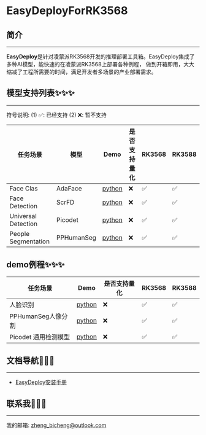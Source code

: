 # EasyDeployForRK3568

## 简介
****
**EasyDeploy**是针对凌蒙派RK3568开发的推理部署工具箱。EasyDeploy集成了多种AI模型，能快速的在凌蒙派RK3568上部署各种例程，
做到开箱即用，大大缩减了工程所需要的时间，满足开发者多场景的产业部署需求。

## 模型支持列表✨✨✨
****

符号说明: (1) ✅: 已经支持  (2) ❌: 暂不支持

| 任务场景                | 模型         | Demo                                                | 是否支持量化 | RK3568 | RK3588 |
|---------------------|------------|-----------------------------------------------------|--------|--------|--------|
| Face Clas           | AdaFace    | [python](./example/clas/ada_face/python)            | ❌      | ✅      | ✅      |
| Face Detection      | ScrFD      | [python](./example/detection/scrfd/python)          | ❌      | ✅      | ✅      |
| Universal Detection | Picodet    | [python](./example/detection/picodet/python)        | ❌      | ✅      | ✅      |
| People Segmentation | PPHumanSeg | [python](./example/segmentation/pp_humanseg/python) | ❌      | ✅      | ✅      |

## demo例程✨✨✨
| 任务场景           | Demo                                                | 是否支持量化 | RK3568 | RK3588 |
|----------------|-----------------------------------------------------|--------|--------|--------|
| 人脸识别           | [python](./example/project/face_recognition/python) | ❌      | ✅      | ✅      |
| PPHumanSeg人像分割 | [python](./example/segmentation/pp_humanseg/python) | ❌      | ✅      | ✅      |
| Picodet 通用检测模型 | [python](./example/detection/picodet/python)        | ❌      | ✅      | ✅      |


## 文档导航🚙🚙🚙
****

* [EasyDeploy安装手册](./docs/quickly_start/install.md)

## 联系我📮📮📮
****

我的邮箱: [zheng_bicheng@outlook.com](zheng_bicheng@outlook.com)